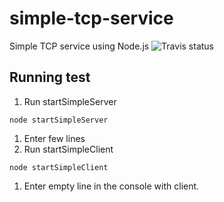 # simple-tcp-service
Simple TCP service using Node.js
![Travis status](https://secure.travis-ci.org/ysden123/simple-tcp-service.png)

## Running test
 1. Run startSimpleServer
```
node startSimpleServer
```
 1. Enter few lines
 1. Run startSimpleClient
```
node startSimpleClient
```
 1. Enter empty line in the console with client.
